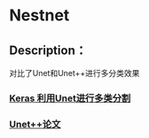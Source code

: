 # Nestnet
## Description：
对比了Unet和Unet++进行多分类效果
### [Keras 利用Unet进行多类分割](https://blog.csdn.net/lawenceray/article/details/97391350#comments) 
### [Unet++论文](https://github.com/MrGiovanni/UNetPlusPlus)
